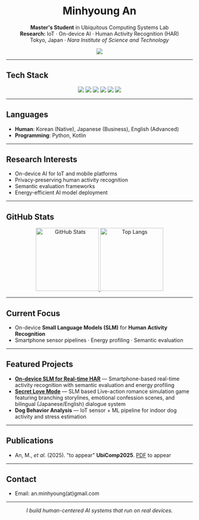 <!-- 프로필 헤더 -->
<h1 align="center">Minhyoung An</h1>
<p align="center">
  <b>Master's Student</b> in Ubiquitous Computing Systems Lab<br/>
  <b>Research:</b> IoT · On-device AI · Human Activity Recognition (HAR)<br/>
  Tokyo, Japan · <i>Nara Institute of Science and Technology</i>
</p>

<!-- 방문자 수 -->
<p align="center">
  <img src="https://visitor-badge.laobi.icu/badge?page_id=amh0727.amh0727" />
</p>

---

## Tech Stack
<p align="center">
  <img src="https://img.shields.io/badge/Python-3776AB?style=round-square&logo=python&logoColor=white"/>
  <img src="https://img.shields.io/badge/Kotlin-7F52FF?style=round-square&logo=kotlin&logoColor=white"/>
  <img src="https://img.shields.io/badge/SLM-4B8BBE?style=round-square&logo=OpenAI&logoColor=white"/>
  <img src="https://img.shields.io/badge/Android%20Studio-3DDC84?style=round-square&logo=androidstudio&logoColor=white"/>
  <img src="https://img.shields.io/badge/TensorFlow-FF6F00?style=round-square&logo=tensorflow&logoColor=white"/>
  <img src="https://img.shields.io/badge/PyTorch-EE4C2C?style=round-square&logo=pytorch&logoColor=white"/>
</p>

---

## Languages
- **Human**: Korean (Native), Japanese (Business), English (Advanced)
- **Programming**: Python, Kotlin

---

## Research Interests
- On-device AI for IoT and mobile platforms
- Privacy-preserving human activity recognition
- Semantic evaluation frameworks
- Energy-efficient AI model deployment

---

## GitHub Stats
<p align="center">
  <a href="https://github.com/amh0727">
    <img alt="GitHub Stats" height="170"
      src="https://github-readme-stats.vercel.app/api?username=amh0727&show_icons=true&theme=tokyonight&count_private=true&hide_border=true" />
  </a>
  <a href="https://github.com/amh0727">
    <img alt="Top Langs" height="170"
      src="https://github-readme-stats.vercel.app/api/top-langs/?username=amh0727&layout=compact&langs_count=8&theme=tokyonight&hide_border=true" />
  </a>
</p>

---

## Current Focus
- On-device **Small Language Models (SLM)** for **Human Activity Recognition**
- Smartphone sensor pipelines · Energy profiling · Semantic evaluation

---

## Featured Projects
- [**On-device SLM for Real-time HAR**](https://doi.org/10.1145/3714394.3756346) — Smartphone-based real-time activity recognition with semantic evaluation and energy profiling
- [**Secret Love Mode**](https://github.com/amh0727/SecretLoveMode) — SLM based Live-action romance simulation game featuring branching storylines, emotional confession scenes, and bilingual (Japanese/English) dialogue system
- **Dog Behavior Analysis** — IoT sensor + ML pipeline for indoor dog activity and stress estimation  

---

## Publications
- An, M., *et al.* (2025). "to appear" **UbiComp2025**. [PDF](https://doi.org/10.1145/3714394.3756346)  to appear

---

## Contact
- Email: an.minhyoung(at)gmail.com  

---

<p align="center"><i>I build human-centered AI systems that run on real devices.</i></p>

